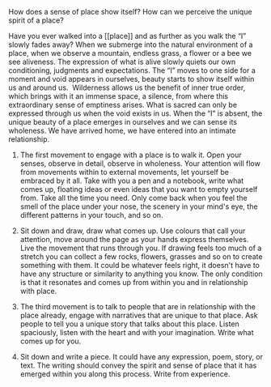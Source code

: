 How does a sense of place show itself? How can we perceive the unique spirit of a place?

Have you ever walked into a [[place]] and as further as you walk the “I” slowly fades away? When we submerge into the natural environment of a place, when we observe a mountain, endless grass, a flower or a bee we see aliveness. The expression of what is alive slowly quiets our own conditioning, judgments and expectations. The “I” moves to one side for a moment and void appears in ourselves, beauty starts to show itself within us and around us.  Wilderness allows us the benefit of inner true order, which brings with it an immense space, a silence, from where this extraordinary sense of emptiness arises. What is sacred can only be expressed through us when the void exists in us. When the “I” is absent, the unique beauty of a place emerges in ourselves and we can sense its wholeness. We have arrived home, we have entered into an intimate relationship. 

1. The first movement to engage with a place is to walk it. Open your senses, observe in detail, observe in wholeness. Your attention will flow from movements within to external movements, let yourself be embraced by it all. Take with you a pen and a notebook, write what comes up, floating ideas or even ideas that you want to empty yourself from. Take all the time you need. Only come back when you feel the smell of the place under your nose, the scenery in your mind's eye, the different patterns in your touch, and so on. 

2. Sit down and draw, draw what comes up. Use colours that call your attention, move around the page as your hands express themselves. Live the movement that runs through you. If drawing feels too much of a stretch you can collect a few rocks, flowers, grasses and so on to create something with them. It could be whatever feels right, it doesn't have to have any structure or similarity to anything you know. The only condition is that it resonates and comes up from within you and in relationship with place. 

3. The third movement is to talk to people that are in relationship with the place already, engage with narratives that are unique to that place. Ask people to tell you a unique story that talks about this place. Listen spaciously, listen with the heart and with your imagination. Write what comes up for you. 

4. Sit down and write a piece. It could have any expression, poem, story, or text. The writing should convey the spirit and sense of place that it has emerged within you along this process. Write from experience.
